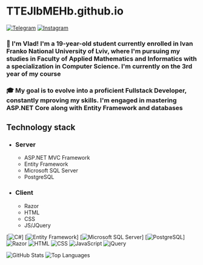 # TTEJlbMEHb.github.io
[![Telegram](https://img.shields.io/badge/Telegram-2CA5E0?style=for-the-badge&logo=telegram&logoColor=white)](https://t.me/Depress1on_is_my_profession)
[![Instagram](https://img.shields.io/badge/Instagram-E4405F?style=for-the-badge&logo=instagram&logoColor=white)](https://www.instagram.com/vlad_ment_c_cby) 
>
### 👋 I'm Vlad! I'm a 19-year-old student currently enrolled in Ivan Franko National University of Lviv, where I'm pursuing my studies in Faculty of Applied Mathematics and Informatics with a specialization in Computer Science. I'm currently on the 3rd year of my course
>
### 🎓 My goal is to evolve into a proficient Fullstack Developer, constantly mproving my skills. I'm engaged in mastering ASP.NET Core along with Entity Framework and databases 
>
## Technology stack
- ### Server
  - ASP.NET MVC Framework
  - Entity Framework
  - Microsoft SQL Server
  - PostgreSQL
- ### Client
  - Razor
  - HTML
  - CSS
  - JS/JQuery
>
[![C#](https://img.shields.io/badge/C%23-239120?style=for-the-badge&logo=c-sharp&logoColor=white)]
[![Entity Framework](https://img.shields.io/badge/Entity_Framework-512BD4?style=for-the-badge&logo=entity-framework&logoColor=white)]
[![Microsoft SQL Server](https://img.shields.io/badge/Microsoft_SQL_Server-CC2927?style=for-the-badge&logo=microsoft-sql-server&logoColor=white)]
[![PostgreSQL](https://img.shields.io/badge/PostgreSQL-336791?style=for-the-badge&logo=postgresql&logoColor=white)]
![Razor](https://img.shields.io/badge/Razor-2C3E50?style=for-the-badge&logo=razor&logoColor=white)
![HTML](https://img.shields.io/badge/HTML-239120?style=for-the-badge&logo=html5&logoColor=white)
![CSS](https://img.shields.io/badge/CSS-1572B6?style=for-the-badge&logo=css3&logoColor=white)
![JavaScript](https://img.shields.io/badge/JavaScript-F7DF1E?style=for-the-badge&logo=javascript&logoColor=black)
![jQuery](https://img.shields.io/badge/jQuery-0769AD?style=for-the-badge&logo=jquery&logoColor=white)


>
![GitHub Stats](https://github-readme-stats.vercel.app/api?username=TTEJlbMEHb&show_icons=true)
![Top Languages](https://github-readme-stats.vercel.app/api/top-langs/?username=TTEJlbMEHb)
